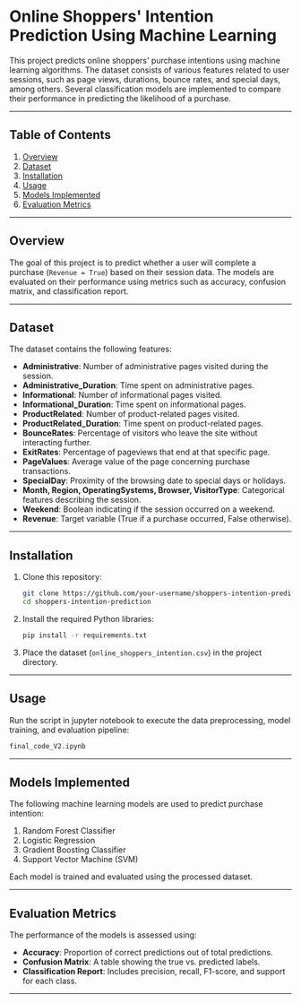 
# Online Shoppers' Intention Prediction Using Machine Learning

This project predicts online shoppers' purchase intentions using machine learning algorithms. The dataset consists of various features related to user sessions, such as page views, durations, bounce rates, and special days, among others. Several classification models are implemented to compare their performance in predicting the likelihood of a purchase.

---

## Table of Contents
1. [Overview](#overview)
2. [Dataset](#dataset)
3. [Installation](#installation)
4. [Usage](#usage)
5. [Models Implemented](#models-implemented)
6. [Evaluation Metrics](#evaluation-metrics)


---

## Overview

The goal of this project is to predict whether a user will complete a purchase (`Revenue = True`) based on their session data. The models are evaluated on their performance using metrics such as accuracy, confusion matrix, and classification report.

---

## Dataset

The dataset contains the following features:

- **Administrative**: Number of administrative pages visited during the session.
- **Administrative_Duration**: Time spent on administrative pages.
- **Informational**: Number of informational pages visited.
- **Informational_Duration**: Time spent on informational pages.
- **ProductRelated**: Number of product-related pages visited.
- **ProductRelated_Duration**: Time spent on product-related pages.
- **BounceRates**: Percentage of visitors who leave the site without interacting further.
- **ExitRates**: Percentage of pageviews that end at that specific page.
- **PageValues**: Average value of the page concerning purchase transactions.
- **SpecialDay**: Proximity of the browsing date to special days or holidays.
- **Month, Region, OperatingSystems, Browser, VisitorType**: Categorical features describing the session.
- **Weekend**: Boolean indicating if the session occurred on a weekend.
- **Revenue**: Target variable (True if a purchase occurred, False otherwise).

---

## Installation

1. Clone this repository:
   ```bash
   git clone https://github.com/your-username/shoppers-intention-prediction
   cd shoppers-intention-prediction
   ```

2. Install the required Python libraries:
   ```bash
   pip install -r requirements.txt
   ```

3. Place the dataset (`online_shoppers_intention.csv`) in the project directory.

---

## Usage

Run the script in jupyter notebook to execute the data preprocessing, model training, and evaluation pipeline:
```bash
final_code_V2.ipynb
```

---

## Models Implemented

The following machine learning models are used to predict purchase intention:
1. Random Forest Classifier
2. Logistic Regression
3. Gradient Boosting Classifier
4. Support Vector Machine (SVM)

Each model is trained and evaluated using the processed dataset.

---

## Evaluation Metrics

The performance of the models is assessed using:
- **Accuracy**: Proportion of correct predictions out of total predictions.
- **Confusion Matrix**: A table showing the true vs. predicted labels.
- **Classification Report**: Includes precision, recall, F1-score, and support for each class.

---


